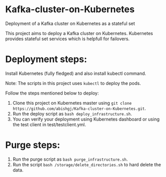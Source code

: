 # Kafka-cluster-on-Kubernetes
Deployment of a Kafka cluster on Kubernetes as a stateful set

This project aims to deploy a Kafka cluster on Kubernetes. Kubernetes provides stateful set services which is helpfull for failovers.

# Deployment steps:

Install Kubernetes (fully fledged) and also install kubectl command.

Note: The scripts in this project uses `kubectl` to deploy the pods.

Follow the steps mentioned below to deploy:

1. Clone this project on Kubernetes master using `git clone https://github.com/abishgj/Kafka-cluster-on-Kubernetes.git`.
2. Run the deploy script as `bash deploy_infrastructure.sh`.
3. You can verify your deployment using Kubernetes dashboard or using the test client in test/testclient.yml.

# Purge steps:

1. Run the purge script as `bash purge_infrastructure.sh`.
2. Run the script `bash /storage/delete_directories.sh` to hard delete the data.
